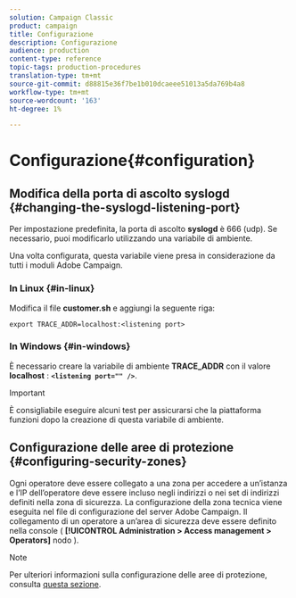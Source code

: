 ```yaml
---
solution: Campaign Classic
product: campaign
title: Configurazione
description: Configurazione
audience: production
content-type: reference
topic-tags: production-procedures
translation-type: tm+mt
source-git-commit: d88815e36f7be1b010dcaeee51013a5da769b4a8
workflow-type: tm+mt
source-wordcount: '163'
ht-degree: 1%

---
```



# Configurazione{#configuration}

## Modifica della porta di ascolto syslogd {#changing-the-syslogd-listening-port}

Per impostazione predefinita, la porta di ascolto **syslogd** è 666 (udp). Se necessario, puoi modificarlo utilizzando una variabile di ambiente.

Una volta configurata, questa variabile viene presa in considerazione da tutti i moduli Adobe Campaign.

### In Linux {#in-linux}

Modifica il file **customer.sh** e aggiungi la seguente riga:

```
export TRACE_ADDR=localhost:<listening port>
```

### In Windows {#in-windows}

È necessario creare la variabile di ambiente **TRACE_ADDR** con il valore **localhost** : **`<listening port="" />`**.

>[!IMPORTANT]
>
>È consigliabile eseguire alcuni test per assicurarsi che la piattaforma funzioni dopo la creazione di questa variabile di ambiente.

## Configurazione delle aree di protezione {#configuring-security-zones}

Ogni operatore deve essere collegato a una zona per accedere a un’istanza e l’IP dell’operatore deve essere incluso negli indirizzi o nei set di indirizzi definiti nella zona di sicurezza. La configurazione della zona tecnica viene eseguita nel file di configurazione del server Adobe Campaign. Il collegamento di un operatore a un’area di sicurezza deve essere definito nella console ( **[!UICONTROL Administration > Access management > Operators]** nodo ).

>[!NOTE]
>
>Per ulteriori informazioni sulla configurazione delle aree di protezione, consulta [questa sezione](../../installation/using/security-zones.md).
